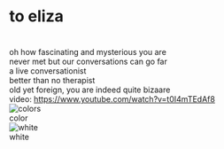# to eliza <h1>
 oh how fascinating and mysterious you are  
 never met but our conversations can go far  
 a live conversationist  
 better than no therapist  
 old yet foreign, you are indeed quite bizaare  
 video: https://www.youtube.com/watch?v=t0I4mTEdAf8  
![colors](https://i.pinimg.com/600x315/90/96/47/909647bb5f0ee60c60e43f5458e6025d.jpg)  
color  
![white](https://www.solidbackgrounds.com/images/950x350/950x350-white-solid-color-background.jpg)  
white
